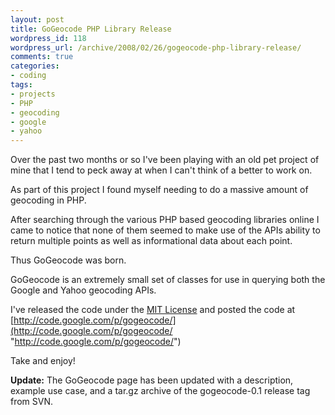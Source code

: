 ```yaml
--- 
layout: post
title: GoGeocode PHP Library Release
wordpress_id: 118
wordpress_url: /archive/2008/02/26/gogeocode-php-library-release/
comments: true
categories: 
- coding
tags: 
- projects
- PHP
- geocoding
- google
- yahoo
---
```


Over the past two months or so I've been playing with an old pet project of mine that I tend to peck away at when I can't think of a better to work on. 

As part of this project I found myself needing to do a massive amount of geocoding in PHP. 

After searching through the various PHP based geocoding libraries online I came to notice that none of them seemed to make use of the APIs ability to return multiple points as well as informational data about each point. 

Thus GoGeocode was born. 

GoGeocode is an extremely small set of classes for use in querying both the Google and Yahoo geocoding APIs. 

I've released the code under the [MIT License](http://www.opensource.org/licenses/mit-license.php "MIT License") and posted the code at [http://code.google.com/p/gogeocode/](http://code.google.com/p/gogeocode/ "http://code.google.com/p/gogeocode/")

Take and enjoy!

**Update:** The GoGeocode page has been updated with a description, example use case, and a tar.gz archive of the gogeocode-0.1 release tag from SVN.
